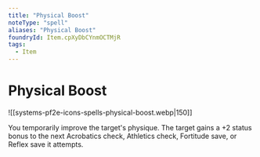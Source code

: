 ```yaml
---
title: "Physical Boost"
noteType: "spell"
aliases: "Physical Boost"
foundryId: Item.cpXyDbCYnmOCTMjR
tags:
  - Item
---
```


# Physical Boost
![[systems-pf2e-icons-spells-physical-boost.webp|150]]

You temporarily improve the target's physique. The target gains a +2 status bonus to the next Acrobatics check, Athletics check, Fortitude save, or Reflex save it attempts.
